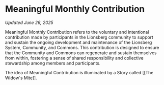 # Meaningful Monthly Contribution
*Updated June 26, 2025*

Meaningful Monthly Contribution refers to the voluntary and intentional contribution made by participants in the Lionsberg community to support and sustain the ongoing development and maintenance of the Lionsberg System, Community, and Commons. This contribution is designed to ensure that the Community and Commons can regenerate and sustain themselves from within, fostering a sense of shared responsibility and collective stewardship among members and participants.

The idea of Meaningful Contribution is illuminated by a Story called [[The Widow's Mite]]. 
